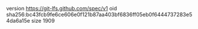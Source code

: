 version https://git-lfs.github.com/spec/v1
oid sha256:bc43fcb9fe6ce606e0f121b87aa403bf6836ff05eb0f6444737283e54da6a15e
size 1909
